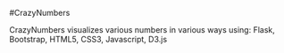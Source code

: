 #CrazyNumbers

CrazyNumbers visualizes various numbers in various ways using: Flask, Bootstrap, HTML5, CSS3, Javascript, D3.js

